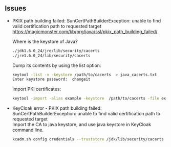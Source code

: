 ## Issues
+ PKIX path building failed: SunCertPathBuilderException: unable to find valid certification path to requested target  
    https://magicmonster.com/kb/prg/java/ssl/pkix_path_building_failed/ 

    Where is the keystore of Java?  
    ```bash
    ./jdk1.6.0_24/jre/lib/security/cacerts
    ./jre1.6.0_24/lib/security/cacerts
    ```  

    Dump its contents by using the list option:  
    ```bash
    keytool -list -v -keystore /path/to/cacerts  > java_cacerts.txt
    Enter keystore password:  changeit
    ```  

    Import PKI certificates:  
    ```bash
    keytool -import -alias example -keystore  /path/to/cacerts -file example.der
    ```  

+ KeyCloak error - PKIX path building failed: SunCertPathBuilderException: unable to find valid certification path to requested target  
    Import the CA to java keystore, and use java keystore in KeyCloak command line.  

    ```bash
    kcadm.sh config credentials --truststore /jdk/lib/security/cacerts --server https://keycolak.minikube:1443 --realm master --user xxxx --password xxxx
    ```  

